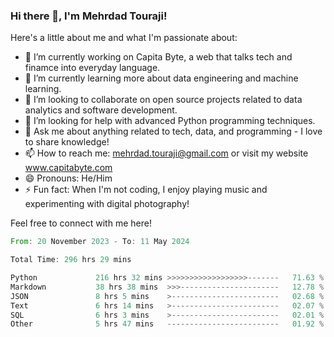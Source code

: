 ### Hi there 👋, I'm Mehrdad Touraji!


Here's a little about me and what I'm passionate about:

- 🔭 I’m currently working on Capita Byte, a web that talks tech and finamce into everyday language.
- 🌱 I’m currently learning more about data engineering and machine learning.
- 👯 I’m looking to collaborate on open source projects related to data analytics and software development.
- 🤔 I’m looking for help with advanced Python programming techniques.
- 💬 Ask me about anything related to tech, data, and programming - I love to share knowledge!
- 📫 How to reach me: mehrdad.touraji@gmail.com or visit my website www.capitabyte.com
- 😄 Pronouns: He/Him
- ⚡ Fun fact: When I'm not coding, I enjoy playing music and experimenting with digital photography!

Feel free to connect with me here!


<!--START_SECTION:waka-->

```rust
From: 20 November 2023 - To: 11 May 2024

Total Time: 296 hrs 29 mins

Python             216 hrs 32 mins >>>>>>>>>>>>>>>>>>-------   71.63 %
Markdown           38 hrs 38 mins  >>>----------------------   12.78 %
JSON               8 hrs 5 mins    >------------------------   02.68 %
Text               6 hrs 14 mins   >------------------------   02.07 %
SQL                6 hrs 3 mins    >------------------------   02.01 %
Other              5 hrs 47 mins   -------------------------   01.92 %
```

<!--END_SECTION:waka-->
